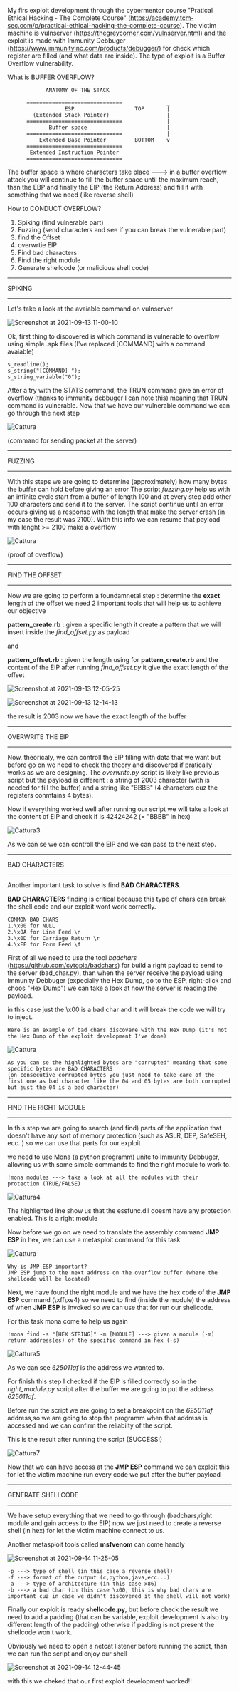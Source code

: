 My firs exploit development through the cybermentor course "Pratical Ethical Hacking - The Complete Course" (https://academy.tcm-sec.com/p/practical-ethical-hacking-the-complete-course).
The victim machine is vulnserver (https://thegreycorner.com/vulnserver.html) and the exploit is made with Immunity Debbuger (https://www.immunityinc.com/products/debugger/) for check which register are filled (and what data are inside).
The type of exploit is a Buffer Overflow vulnerability.

What is BUFFER OVERFLOW?


                ANATOMY OF THE STACK 
                                                   
          ==============================              _
                      ESP                   TOP       |    
            (Extended Stack Pointer)                  |
          ==============================              |
                 Buffer space                         |
          ==============================              |
              Extended Base Pointer         BOTTOM    v
          ==============================
           Extended Instruction Pointer
          ==============================


The buffer space is where characters take place ---> in a buffer overflow attack you will continue to fill the buffer space until the maximum reach, than the EBP
and finally the EIP (the Return Address) and fill it with something that we need (like reverse shell)



How to CONDUCT OVERFLOW?

1) Spiking (find vulnerable part)
2) Fuzzing (send characters and see if you can break the vulnerable part)
3) find the Offset
4) overwrtie EIP
5) Find bad characters
6) Find the right module
7) Generate shellcode      (or malicious shell code)

_________
SPIKING
_________
Let's take a look at the avaiable command on vulnserver

![Screenshot at 2021-09-13 11-00-10](https://user-images.githubusercontent.com/50571084/133260252-c0d03243-f7b9-488a-a32a-44b3d072fdb5.png)

Ok, first thing to discovered is which command is vulnerable to overflow using simple .spk files (I've replaced [COMMAND] with a command avaiable)
```
s_readline();
s_string("[COMMAND] ");
s_string_variable("0");
```
After a try with the STATS command, the TRUN command give an error of overflow (thanks to immunity debbuger I can note this) meaning that TRUN command is vulnerable.
Now that we have our vulnerable command we can go through the next step

![Cattura](https://user-images.githubusercontent.com/50571084/133263167-32005125-e8a1-4954-a611-cc3b13eaf965.PNG)

(command for sending packet at the server)
_________
FUZZING
_________
With this steps we are going to determine (approximately) how many bytes the buffer can hold before giving an error
The script *fuzzing.py* help us with an infinite cycle start from a buffer of length 100 and at every step add other 100 characters and send it to the server.
The script continue until an error occurs giving us a response with the length that make the server crash (in my case the result was 2100).
With this info we can resume that payload with lenght >= 2100 make a overflow

![Cattura](https://user-images.githubusercontent.com/50571084/133273702-dade8133-0821-45bb-92b2-4eee45eb7213.PNG)

(proof of overflow)
_________
FIND THE OFFSET
_________
Now we are going to perform a foundamnetal step : determine the **exact** length of the offset
we need 2 important tools that will help us to achieve our objective 

**pattern_create.rb** : given a specific length it create a pattern that we will insert inside the *find_offset.py* as payload

and

**pattern_offset.rb** : given the length using for **pattern_create.rb** and the content of the EIP after running *find_offset.py* it give the exact length of the offset

![Screenshot at 2021-09-13 12-05-25](https://user-images.githubusercontent.com/50571084/133268031-d3d3bcba-1ae6-4cbb-a4a8-fb6403f3ac51.png)

![Screenshot at 2021-09-13 12-14-13](https://user-images.githubusercontent.com/50571084/133268083-85659c13-6ad9-4576-92e2-190f0992d55e.png)

the result is 2003 now we have the exact length of the buffer

_________
OVERWRITE THE EIP
_________
Now, theoricaly, we can controll the EIP filling with data that we want but before go on we need to check the theory and discovered if pratically works as we are designing.
The *overwrite.py* script is likely like previous script but the payload is different : a string of 2003 character (with is needed for fill the buffer) and a string like "BBBB" (4 characters cuz the registers conmtains 4 bytes).

Now if everything worked well after running our script we will take a look at the content of EIP and check if is 42424242 (= "BBBB" in hex)

![Cattura3](https://user-images.githubusercontent.com/50571084/133270349-b9738d9f-cb87-422e-a6f7-7831df5f61fe.png)

As we can se we can controll the EIP and we can pass to the next step.
_________
BAD CHARACTERS
_________
Another important task to solve is find **BAD CHARACTERS**.

**BAD CHARACTERS** finding is critical because this type of chars can break the shell code and our exploit wont work correctly.
```
COMMON BAD CHARS
1.\x00 for NULL
2.\x0A for Line Feed \n
3.\x0D for Carriage Return \r
4.\xFF for Form Feed \f
```

First of all we need to use the tool *badchars* (https://github.com/cytopia/badchars) for build a right payload to send to the server (bad_char.py), than when the server receive the payload using Immunity Debbuger (expecially the Hex Dump, go to the ESP, right-click and choos "Hex Dump") we can take a look at how the server is reading the payload.

in this case just the \x00 is a bad char and it will break the code we will try to inject.

```
Here is an example of bad chars discovere with the Hex Dump (it's not the Hex Dump of the exploit development I've done)
```

![Cattura](https://user-images.githubusercontent.com/50571084/133274462-72c22538-0715-4818-8660-2fee77d4e414.PNG)

```
As you can se the highlighted bytes are "corrupted" meaning that some specific bytes are BAD CHARACTERS 
(on consecutive corrupted bytes you just need to take care of the first one as bad character like the 04 and 05 bytes are both corrupted but just the 04 is a bad character)
```
_________
FIND THE RIGHT MODULE
_________
In this step we are going to search (and find) parts of the application that doesn't have any sort of memory protection (such as ASLR, DEP, SafeSEH, ecc..) so we can use that parts for our exploit

we need to use Mona (a python programm) unite to Immunity Debbuger, allowing us with some simple commands to find the right module to work to.

```
!mona modules ---> take a look at all the modules with their protection (TRUE/FALSE)
```
![Cattura4](https://user-images.githubusercontent.com/50571084/133277171-5b23bfc8-3998-4669-a3fb-c6b92221ad93.PNG)

The highlighted line show us that the essfunc.dll doesnt have any protection enabled. This is a right module

Now before we go on we need to translate the assembly command **JMP ESP** in hex, we can use a metasploit command for this task

![Cattura](https://user-images.githubusercontent.com/50571084/133319909-7006258d-efe1-4045-a2e6-ae2d92166fc4.PNG)

```
Why is JMP ESP important?
JMP ESP jump to the next address on the overflow buffer (where the shellcode will be located) 
```

Next, we have found the right module and we have the hex code of the **JMP ESP** command (\xff\xe4) so we need to find (inside the module) the address of when **JMP ESP** is invoked so we can use that for run our shellcode.

For this task mona come to help us again 

```
!mona find -s "[HEX STRING]" -m [MODULE] ---> given a module (-m) return address(es) of the specific command in hex (-s)
```

![Cattura5](https://user-images.githubusercontent.com/50571084/133320865-778defa5-8109-4985-834a-33d52f7d3964.PNG)

As we can see *625011af* is the address we wanted to.

For finish this step I checked if the EIP is filled correctly so in the *right_module.py* script after the buffer we are going to put the address *625011af*.

Before run the script we are going to set a breakpoint on the *625011af* address,so we are going to stop the programm when that address is accessed and we can confirm the reliabilty of the script.

This is the result after running the script (SUCCESS!) 

![Cattura7](https://user-images.githubusercontent.com/50571084/133322420-a87186a9-a511-4470-bee3-a197103c3b8e.PNG)

Now that we can have access at the **JMP ESP** command we can exploit this for let the victim machine run every code we put after the buffer payload
_________
GENERATE SHELLCODE
_________

We have setup everything that we need to go through (badchars,right module and gain access to the EIP) now we just need to create a reverse shell (in hex) for let the victim machine connect to us.

Another metasploit tools called **msfvenom** can come handly

![Screenshot at 2021-09-14 11-25-05](https://user-images.githubusercontent.com/50571084/133323237-2aba66e8-0044-481d-a480-ddc2492d8c29.png)

```
-p ---> type of shell (in this case a reverse shell)
-f ---> format of the output (c,python,java,ecc...)
-a ---> type of architecture (in this case x86)
-b ---> a bad char (in this case \x00, this is why bad chars are important cuz in case we didn't discovered it the shell will not work)
```
Finally our exploit is ready **shellcode.py**, but before check the result we need to add a padding (that can be variable, exploit development is also try different length of the padding) otherwise if padding is not present the shellcode won't work.

Obviously we need to open a netcat listener before running the script, than we can run the script and enjoy our shell

![Screenshot at 2021-09-14 12-44-45](https://user-images.githubusercontent.com/50571084/133325041-82a692e8-51f4-41f6-a51b-a9cc366d7772.png)

with this we cheked that our first exploit development worked!!

